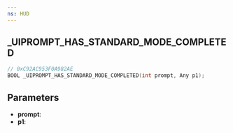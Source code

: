 ```yaml
---
ns: HUD
---
```

## _UIPROMPT_HAS_STANDARD_MODE_COMPLETED

```c
// 0xC92AC953F0A982AE
BOOL _UIPROMPT_HAS_STANDARD_MODE_COMPLETED(int prompt, Any p1);
```

## Parameters
* **prompt**:
* **p1**:

